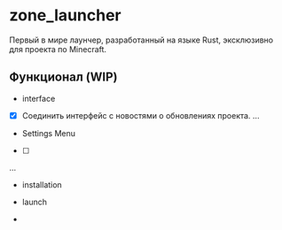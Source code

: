 # zone_launcher
Первый в мире лаунчер, разработанный на языке Rust, эксклюзивно для проекта по Minecraft.

## Функционал (WIP)

- interface
- [x] Соединить интерфейс с новостями о обновлениях проекта.
...

- Settings Menu
- [ ] 
...

- installation 

- launch
- 

